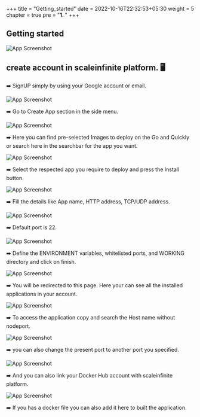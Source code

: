 +++
title = "Getting_started"
date = 2022-10-16T22:32:53+05:30
weight = 5
chapter = true
pre = "<b>1. </b>"
+++

## Getting started

![App Screenshot](static/steps.png)

## create account in scaleinfinite platform.	🖥️

➡️ SignUP simply by using your Google account or email.

![App Screenshot](signup.png)

➡️ Go to Create App section in the side menu.

![App Screenshot](menu.png)

➡️ Here you can find pre-selected Images to deploy on the Go and Quickly or search here in the searchbar for the app you want.

![App Screenshot](pre-installed.png)

➡️ Select the respected app you require to deploy and press the Install button.

![App Screenshot](myapps.png)

➡️ Fill the details like App name, HTTP address, TCP/UDP address.

![App Screenshot](ub1.png)

➡️ Default port is 22.

![App Screenshot](sshport.png)

➡️ Define the ENVIRONMENT variables, whitelisted ports, and WORKING directory and click on finish. 

![App Screenshot](ub3.png)

➡️ You will be redirected to this page. Here your can see all the installed applications in your account.

![App Screenshot](myapps.png)

➡️ To access the application copy and search the Host name without nodeport.

![App Screenshot](hostname.png)

➡️ you can also change the present port to another port you specified.

![App Screenshot](url.png)

➡️ And you can also link your Docker Hub account with scaleinfinite platform.

![App Screenshot](docker.png)

➡️ If you has a docker file	you can also add it here to built the application.



